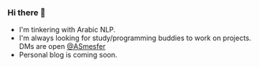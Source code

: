 ### Hi there 👋

- I'm tinkering with Arabic NLP. 
- I'm always looking for study/programming buddies to work on projects. DMs are open [@ASmesfer](https://twitter.com/asmesfer)
- Personal blog is coming soon.
